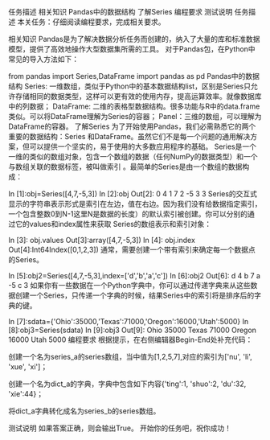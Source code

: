 任务描述
相关知识
Pandas中的数据结构
了解Series
编程要求
测试说明
任务描述
本关任务：仔细阅读编程要求，完成相关要求。

相关知识
Pandas是为了解决数据分析任务而创建的，纳入了大量的库和标准数据模型，提供了高效地操作大型数据集所需的工具。
对于Pandas包，在Python中常见的导入方法如下：

from pandas import Series,DataFrame
import pandas as pd
Pandas中的数据结构
Series: 一维数组，类似于Python中的基本数据结构list，区别是Series只允许存储相同的数据类型，这样可以更有效的使用内存，提高运算效率。就像数据库中的列数据；
DataFrame: 二维的表格型数据结构。很多功能与R中的data.frame类似。可以将DataFrame理解为Series的容器；
Panel：三维的数组，可以理解为DataFrame的容器。
了解Series
为了开始使用Pandas，我们必需熟悉它的两个重要的数据结构：Series 和DataFrame。虽然它们不是每一个问题的通用解决方案，但可以提供一个坚实的，易于使用的大多数应用程序的基础。
Series是一个一维的类似的数组对象，包含一个数组的数据（任何NumPy的数据类型）和一个与数组关联的数据标签，被叫做索引 。最简单的Series是由一个数组的数据构成：

In [1]:obj=Series([4,7,-5,3])
In [2]:obj
Out[2]:
0 4
1 7
2 -5
3 3
Series的交互式显示的字符串表示形式是索引在左边，值在右边。因为我们没有给数据指定索引，一个包含整数0到N-1这里N是数据的长度）的默认索引被创建。你可以分别的通过它的values和index属性来获取 Series的数组表示和索引对象：

In [3]: obj.values
Out[3]:array([4,7,-5,3])
In [4]: obj.index
Out[4]:Int64Index([0,1,2,3])
通常，需要创建一个带有索引来确定每一个数据点的Series。

In [5]:obj2=Series([4,7,-5,3],index=['d','b','a','c'])
In [6]:obj2
Out[6]:
d 4
b 7
a -5
c 3
如果你有一些数据在一个Python字典中，你可以通过传递字典来从这些数据创建一个Series，只传递一个字典的时候，结果Series中的索引将是排序后的字典的键。

In [7]:sdata={'Ohio':35000,'Texas':71000,'Oregon':16000,'Utah':5000}
In [8]:obj3=Series(sdata)
In [9]:obj3
Out[9]:
Ohio   35000
Texas  71000
Oregon 16000
Utah   5000
编程要求
根据提示，在右侧编辑器Begin-End处补充代码：

创建一个名为series_a的series数组，当中值为[1,2,5,7],对应的索引为['nu', 'li', 'xue', 'xi']；

创建一个名为dict_a的字典，字典中包含如下内容{'ting':1, 'shuo':2, 'du':32, 'xie':44}；

将dict_a字典转化成名为series_b的series数组。

测试说明
如果答案正确，则会输出True。
开始你的任务吧，祝你成功！